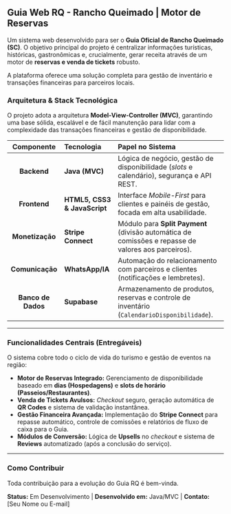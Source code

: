 ## **Guia Web RQ - Rancho Queimado | Motor de Reservas**

Um sistema web desenvolvido para ser o **Guia Oficial de Rancho Queimado (SC)**. O objetivo principal do projeto é centralizar informações turísticas, históricas, gastronômicas e, crucialmente, gerar receita através de um motor de **reservas e venda de tickets** robusto.

A plataforma oferece uma solução completa para gestão de inventário e transações financeiras para parceiros locais.

### **Arquitetura & Stack Tecnológica**

O projeto adota a arquitetura **Model-View-Controller (MVC)**, garantindo uma base sólida, escalável e de fácil manutenção para lidar com a complexidade das transações financeiras e gestão de disponibilidade.

| Componente | Tecnologia | Papel no Sistema |
| :---: | :--- | :--- |
| **Backend** | **Java (MVC)** | Lógica de negócio, gestão de disponibilidade (*slots* e calendário), segurança e API REST. |
| **Frontend** | **HTML5, CSS3 & JavaScript** | Interface *Mobile-First* para clientes e painéis de gestão, focada em alta usabilidade. |
| **Monetização** | **Stripe Connect** | Módulo para **Split Payment** (divisão automática de comissões e repasse de valores aos parceiros). |
| **Comunicação** | **WhatsApp/IA** | Automação do relacionamento com parceiros e clientes (notificações e lembretes). |
| **Banco de Dados** | **Supabase** | Armazenamento de produtos, reservas e controle de inventário (`CalendarioDisponibilidade`). |

---

### **Funcionalidades Centrais (Entregáveis)**

O sistema cobre todo o ciclo de vida do turismo e gestão de eventos na região:

* **Motor de Reservas Integrado:** Gerenciamento de disponibilidade baseado em **dias (Hospedagens)** e **slots de horário (Passeios/Restaurantes)**.
* **Venda de Tickets Avulsos:** *Checkout* seguro, geração automática de **QR Codes** e sistema de validação instantânea.
* **Gestão Financeira Avançada:** Implementação do **Stripe Connect** para repasse automático, controle de comissões e relatórios de fluxo de caixa para o Guia.
* **Módulos de Conversão:** Lógica de **Upsells** no *checkout* e sistema de **Reviews** automatizado (após a conclusão do serviço).

---

### **Como Contribuir**

Toda contribuição para a evolução do Guia RQ é bem-vinda.

**Status:** Em Desenvolvimento | **Desenvolvido em:** Java/MVC | **Contato:** [Seu Nome ou E-mail]
